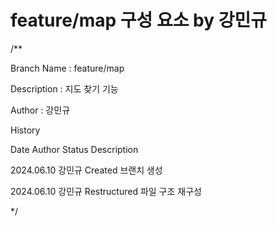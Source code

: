 # feature/map 구성 요소 by 강민규

/**

Branch Name : feature/map

Description : 지도 찾기 기능

Author : 강민규

History

Date        Author   Status         Description

2024.06.10  강민규   Created        브랜치 생성

2024.06.10  강민규   Restructured   파일 구조 재구성

*/